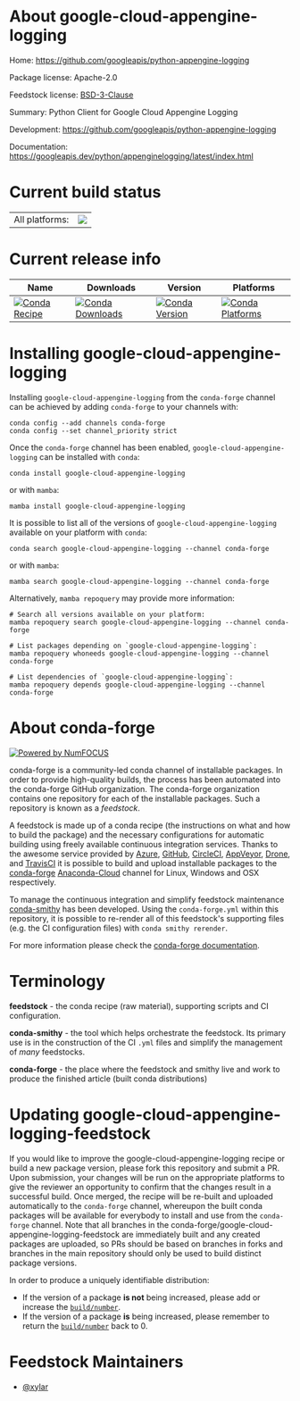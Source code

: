 About google-cloud-appengine-logging
====================================

Home: https://github.com/googleapis/python-appengine-logging

Package license: Apache-2.0

Feedstock license: [BSD-3-Clause](https://github.com/conda-forge/google-cloud-appengine-logging-feedstock/blob/main/LICENSE.txt)

Summary: Python Client for Google Cloud Appengine Logging

Development: https://github.com/googleapis/python-appengine-logging

Documentation: https://googleapis.dev/python/appenginelogging/latest/index.html

Current build status
====================


<table><tr><td>All platforms:</td>
    <td>
      <a href="https://dev.azure.com/conda-forge/feedstock-builds/_build/latest?definitionId=13088&branchName=main">
        <img src="https://dev.azure.com/conda-forge/feedstock-builds/_apis/build/status/google-cloud-appengine-logging-feedstock?branchName=main">
      </a>
    </td>
  </tr>
</table>

Current release info
====================

| Name | Downloads | Version | Platforms |
| --- | --- | --- | --- |
| [![Conda Recipe](https://img.shields.io/badge/recipe-google--cloud--appengine--logging-green.svg)](https://anaconda.org/conda-forge/google-cloud-appengine-logging) | [![Conda Downloads](https://img.shields.io/conda/dn/conda-forge/google-cloud-appengine-logging.svg)](https://anaconda.org/conda-forge/google-cloud-appengine-logging) | [![Conda Version](https://img.shields.io/conda/vn/conda-forge/google-cloud-appengine-logging.svg)](https://anaconda.org/conda-forge/google-cloud-appengine-logging) | [![Conda Platforms](https://img.shields.io/conda/pn/conda-forge/google-cloud-appengine-logging.svg)](https://anaconda.org/conda-forge/google-cloud-appengine-logging) |

Installing google-cloud-appengine-logging
=========================================

Installing `google-cloud-appengine-logging` from the `conda-forge` channel can be achieved by adding `conda-forge` to your channels with:

```
conda config --add channels conda-forge
conda config --set channel_priority strict
```

Once the `conda-forge` channel has been enabled, `google-cloud-appengine-logging` can be installed with `conda`:

```
conda install google-cloud-appengine-logging
```

or with `mamba`:

```
mamba install google-cloud-appengine-logging
```

It is possible to list all of the versions of `google-cloud-appengine-logging` available on your platform with `conda`:

```
conda search google-cloud-appengine-logging --channel conda-forge
```

or with `mamba`:

```
mamba search google-cloud-appengine-logging --channel conda-forge
```

Alternatively, `mamba repoquery` may provide more information:

```
# Search all versions available on your platform:
mamba repoquery search google-cloud-appengine-logging --channel conda-forge

# List packages depending on `google-cloud-appengine-logging`:
mamba repoquery whoneeds google-cloud-appengine-logging --channel conda-forge

# List dependencies of `google-cloud-appengine-logging`:
mamba repoquery depends google-cloud-appengine-logging --channel conda-forge
```


About conda-forge
=================

[![Powered by
NumFOCUS](https://img.shields.io/badge/powered%20by-NumFOCUS-orange.svg?style=flat&colorA=E1523D&colorB=007D8A)](https://numfocus.org)

conda-forge is a community-led conda channel of installable packages.
In order to provide high-quality builds, the process has been automated into the
conda-forge GitHub organization. The conda-forge organization contains one repository
for each of the installable packages. Such a repository is known as a *feedstock*.

A feedstock is made up of a conda recipe (the instructions on what and how to build
the package) and the necessary configurations for automatic building using freely
available continuous integration services. Thanks to the awesome service provided by
[Azure](https://azure.microsoft.com/en-us/services/devops/), [GitHub](https://github.com/),
[CircleCI](https://circleci.com/), [AppVeyor](https://www.appveyor.com/),
[Drone](https://cloud.drone.io/welcome), and [TravisCI](https://travis-ci.com/)
it is possible to build and upload installable packages to the
[conda-forge](https://anaconda.org/conda-forge) [Anaconda-Cloud](https://anaconda.org/)
channel for Linux, Windows and OSX respectively.

To manage the continuous integration and simplify feedstock maintenance
[conda-smithy](https://github.com/conda-forge/conda-smithy) has been developed.
Using the ``conda-forge.yml`` within this repository, it is possible to re-render all of
this feedstock's supporting files (e.g. the CI configuration files) with ``conda smithy rerender``.

For more information please check the [conda-forge documentation](https://conda-forge.org/docs/).

Terminology
===========

**feedstock** - the conda recipe (raw material), supporting scripts and CI configuration.

**conda-smithy** - the tool which helps orchestrate the feedstock.
                   Its primary use is in the construction of the CI ``.yml`` files
                   and simplify the management of *many* feedstocks.

**conda-forge** - the place where the feedstock and smithy live and work to
                  produce the finished article (built conda distributions)


Updating google-cloud-appengine-logging-feedstock
=================================================

If you would like to improve the google-cloud-appengine-logging recipe or build a new
package version, please fork this repository and submit a PR. Upon submission,
your changes will be run on the appropriate platforms to give the reviewer an
opportunity to confirm that the changes result in a successful build. Once
merged, the recipe will be re-built and uploaded automatically to the
`conda-forge` channel, whereupon the built conda packages will be available for
everybody to install and use from the `conda-forge` channel.
Note that all branches in the conda-forge/google-cloud-appengine-logging-feedstock are
immediately built and any created packages are uploaded, so PRs should be based
on branches in forks and branches in the main repository should only be used to
build distinct package versions.

In order to produce a uniquely identifiable distribution:
 * If the version of a package **is not** being increased, please add or increase
   the [``build/number``](https://docs.conda.io/projects/conda-build/en/latest/resources/define-metadata.html#build-number-and-string).
 * If the version of a package **is** being increased, please remember to return
   the [``build/number``](https://docs.conda.io/projects/conda-build/en/latest/resources/define-metadata.html#build-number-and-string)
   back to 0.

Feedstock Maintainers
=====================

* [@xylar](https://github.com/xylar/)

